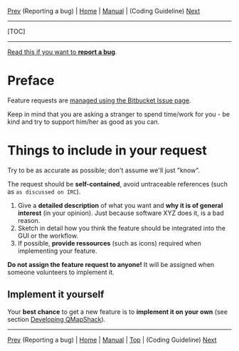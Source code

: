 [Prev](ReportBugs) (Reporting a bug) | [Home](Home) | [Manual](DocMain) | (Coding Guideline) [Next](DeveloperCodingGuideline)
- - -
[TOC]
- - -

[Read this if you want to **report a bug**](ReportBugs).

# Preface

Feature requests are [managed using the Bitbucket Issue page](https://bitbucket.org/maproom/qmapshack/issues?status=new&status=open).

Keep in mind that you are asking a stranger to spend time/work for you - be kind and try to support him/her as good as you can.

# Things to include in your request

Try to be as accurate as possible; don't assume we'll just "know".

The request should be **self-contained**, avoid untraceable references (such as `as discussed on IRC`).

1. Give a **detailed description** of what you want and **why it is of general interest** (in your opinion). Just because software XYZ does it, is a bad reason. 
2. Sketch in detail how you think the feature should be integrated into the GUI or the workflow.
3. If possible, **provide ressources** (such as icons) required when implementing your feature.

**Do not assign the feature request to anyone!** It will be assigned when someone volunteers to implement it. 


## Implement it yourself

Your **best chance** to get a new feature is to **implement it on your own** (see section [Developing QMapShack](DeveloperCodingGuideline)).

- - -
[Prev](ReportBugs) (Reporting a bug) | [Home](Home) | [Manual](DocMain) | [Top](#) | (Coding Guideline) [Next](DeveloperCodingGuideline)

